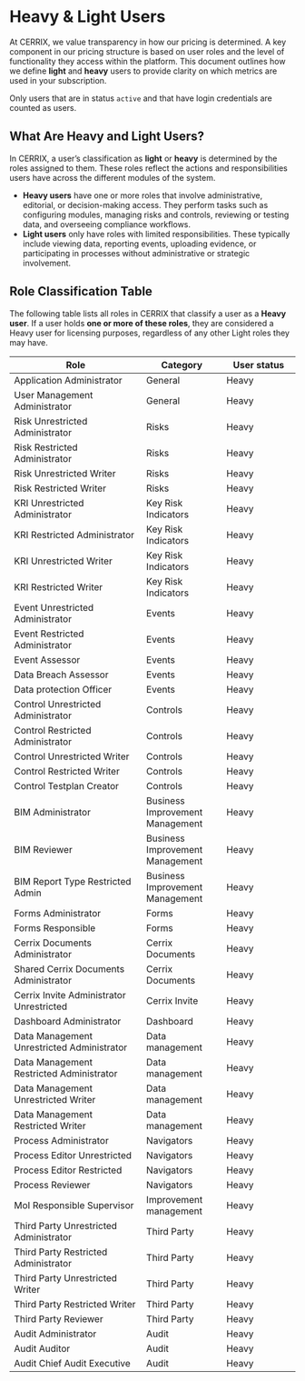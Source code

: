 # Heavy & Light Users

At CERRIX, we value transparency in how our pricing is determined. A key component in our pricing structure is based on user roles and the level of functionality they access within the platform. This document outlines how we define **light** and **heavy** users to provide clarity on which metrics are used in your subscription.

Only users that are in status `active` and that have login credentials are counted as users.

## What Are Heavy and Light Users?

In CERRIX, a user’s classification as **light** or **heavy** is determined by the roles assigned to them. These roles reflect the actions and responsibilities users have across the different modules of the system.

* **Heavy users** have one or more roles that involve administrative, editorial, or decision-making access. They perform tasks such as configuring modules, managing risks and controls, reviewing or testing data, and overseeing compliance workflows.
* **Light users** only have roles with limited responsibilities. These typically include viewing data, reporting events, uploading evidence, or participating in processes without administrative or strategic involvement.

## Role Classification Table

The following table lists all roles in CERRIX that classify a user as a **Heavy user**. If a user holds **one or more of these roles**, they are considered a Heavy user for licensing purposes, regardless of any other Light roles they may have.

<table><thead><tr><th width="373">Role</th><th width="160">Category</th><th width="201.19140625">User status</th></tr></thead><tbody><tr><td>Application Administrator</td><td>General</td><td>Heavy</td></tr><tr><td>User Management Administrator</td><td>General</td><td>Heavy</td></tr><tr><td>Risk Unrestricted Administrator</td><td>Risks</td><td>Heavy</td></tr><tr><td>Risk Restricted Administrator</td><td>Risks</td><td>Heavy</td></tr><tr><td>Risk Unrestricted Writer</td><td>Risks</td><td>Heavy</td></tr><tr><td>Risk Restricted Writer</td><td>Risks</td><td>Heavy</td></tr><tr><td>KRI Unrestricted Administrator</td><td>Key Risk Indicators</td><td>Heavy</td></tr><tr><td>KRI Restricted Administrator</td><td>Key Risk Indicators</td><td>Heavy</td></tr><tr><td>KRI Unrestricted Writer</td><td>Key Risk Indicators</td><td>Heavy</td></tr><tr><td>KRI Restricted Writer</td><td>Key Risk Indicators</td><td>Heavy</td></tr><tr><td>Event Unrestricted Administrator</td><td>Events</td><td>Heavy</td></tr><tr><td>Event Restricted Administrator</td><td>Events</td><td>Heavy</td></tr><tr><td>Event Assessor</td><td>Events</td><td>Heavy</td></tr><tr><td>Data Breach Assessor</td><td>Events</td><td>Heavy</td></tr><tr><td>Data protection Officer</td><td>Events</td><td>Heavy</td></tr><tr><td>Control Unrestricted Administrator</td><td>Controls</td><td>Heavy</td></tr><tr><td>Control Restricted Administrator</td><td>Controls</td><td>Heavy</td></tr><tr><td>Control Unrestricted Writer</td><td>Controls</td><td>Heavy</td></tr><tr><td>Control Restricted Writer</td><td>Controls</td><td>Heavy</td></tr><tr><td>Control Testplan Creator</td><td>Controls</td><td>Heavy</td></tr><tr><td>BIM Administrator</td><td>Business Improvement Management</td><td>Heavy</td></tr><tr><td>BIM Reviewer</td><td>Business Improvement Management</td><td>Heavy</td></tr><tr><td>BIM Report Type Restricted Admin</td><td>Business Improvement Management</td><td>Heavy</td></tr><tr><td>Forms Administrator</td><td>Forms</td><td>Heavy</td></tr><tr><td>Forms Responsible</td><td>Forms</td><td>Heavy</td></tr><tr><td>Cerrix Documents Administrator</td><td>Cerrix Documents</td><td>Heavy</td></tr><tr><td>Shared Cerrix Documents Administrator</td><td>Cerrix Documents</td><td>Heavy</td></tr><tr><td>Cerrix Invite Administrator Unrestricted</td><td>Cerrix Invite</td><td>Heavy</td></tr><tr><td>Dashboard Administrator</td><td>Dashboard</td><td>Heavy</td></tr><tr><td>Data Management Unrestricted Administrator</td><td>Data management</td><td>Heavy</td></tr><tr><td>Data Management Restricted Administrator</td><td>Data management</td><td>Heavy</td></tr><tr><td>Data Management Unrestricted Writer</td><td>Data management</td><td>Heavy</td></tr><tr><td>Data Management Restricted Writer</td><td>Data management</td><td>Heavy</td></tr><tr><td>Process Administrator</td><td>Navigators</td><td>Heavy</td></tr><tr><td>Process Editor Unrestricted</td><td>Navigators</td><td>Heavy</td></tr><tr><td>Process Editor Restricted</td><td>Navigators</td><td>Heavy</td></tr><tr><td>Process Reviewer</td><td>Navigators</td><td>Heavy</td></tr><tr><td>MoI Responsible Supervisor</td><td>Improvement management</td><td>Heavy</td></tr><tr><td>Third Party Unrestricted Administrator</td><td>Third Party</td><td>Heavy</td></tr><tr><td>Third Party Restricted Administrator</td><td>Third Party</td><td>Heavy</td></tr><tr><td>Third Party Unrestricted Writer</td><td>Third Party</td><td>Heavy</td></tr><tr><td>Third Party Restricted Writer</td><td>Third Party</td><td>Heavy</td></tr><tr><td>Third Party Reviewer</td><td>Third Party</td><td>Heavy</td></tr><tr><td>Audit Administrator</td><td>Audit</td><td>Heavy</td></tr><tr><td>Audit Auditor</td><td>Audit</td><td>Heavy</td></tr><tr><td>Audit Chief Audit Executive</td><td>Audit</td><td>Heavy</td></tr></tbody></table>
